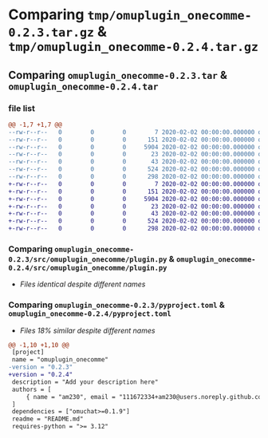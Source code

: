# Comparing `tmp/omuplugin_onecomme-0.2.3.tar.gz` & `tmp/omuplugin_onecomme-0.2.4.tar.gz`

## Comparing `omuplugin_onecomme-0.2.3.tar` & `omuplugin_onecomme-0.2.4.tar`

### file list

```diff
@@ -1,7 +1,7 @@
--rw-r--r--   0        0        0        7 2020-02-02 00:00:00.000000 omuplugin_onecomme-0.2.3/.python-version
--rw-r--r--   0        0        0      151 2020-02-02 00:00:00.000000 omuplugin_onecomme-0.2.3/src/omuplugin_onecomme/__init__.py
--rw-r--r--   0        0        0     5904 2020-02-02 00:00:00.000000 omuplugin_onecomme-0.2.3/src/omuplugin_onecomme/plugin.py
--rw-r--r--   0        0        0       23 2020-02-02 00:00:00.000000 omuplugin_onecomme-0.2.3/.gitignore
--rw-r--r--   0        0        0       43 2020-02-02 00:00:00.000000 omuplugin_onecomme-0.2.3/README.md
--rw-r--r--   0        0        0      524 2020-02-02 00:00:00.000000 omuplugin_onecomme-0.2.3/pyproject.toml
--rw-r--r--   0        0        0      298 2020-02-02 00:00:00.000000 omuplugin_onecomme-0.2.3/PKG-INFO
+-rw-r--r--   0        0        0        7 2020-02-02 00:00:00.000000 omuplugin_onecomme-0.2.4/.python-version
+-rw-r--r--   0        0        0      151 2020-02-02 00:00:00.000000 omuplugin_onecomme-0.2.4/src/omuplugin_onecomme/__init__.py
+-rw-r--r--   0        0        0     5904 2020-02-02 00:00:00.000000 omuplugin_onecomme-0.2.4/src/omuplugin_onecomme/plugin.py
+-rw-r--r--   0        0        0       23 2020-02-02 00:00:00.000000 omuplugin_onecomme-0.2.4/.gitignore
+-rw-r--r--   0        0        0       43 2020-02-02 00:00:00.000000 omuplugin_onecomme-0.2.4/README.md
+-rw-r--r--   0        0        0      524 2020-02-02 00:00:00.000000 omuplugin_onecomme-0.2.4/pyproject.toml
+-rw-r--r--   0        0        0      298 2020-02-02 00:00:00.000000 omuplugin_onecomme-0.2.4/PKG-INFO
```

### Comparing `omuplugin_onecomme-0.2.3/src/omuplugin_onecomme/plugin.py` & `omuplugin_onecomme-0.2.4/src/omuplugin_onecomme/plugin.py`

 * *Files identical despite different names*

### Comparing `omuplugin_onecomme-0.2.3/pyproject.toml` & `omuplugin_onecomme-0.2.4/pyproject.toml`

 * *Files 18% similar despite different names*

```diff
@@ -1,10 +1,10 @@
 [project]
 name = "omuplugin_onecomme"
-version = "0.2.3"
+version = "0.2.4"
 description = "Add your description here"
 authors = [
     { name = "am230", email = "111672334+am230@users.noreply.github.com" },
 ]
 dependencies = ["omuchat>=0.1.9"]
 readme = "README.md"
 requires-python = ">= 3.12"
```

